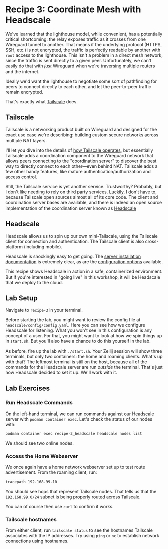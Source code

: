 # Recipe 3: Coordinate Mesh with Headscale

We've learned that the lighthouse model, while convenient, has a potentially critical shortcoming: the relay exposes traffic as it crosses from one Wireguard tunnel to another. That means if the underlying protocol (HTTPS, SSH, etc.) is not encrypted, the traffic is perfectly readable by another with `root` access to the lighthouse. This isn't a problem in a direct mesh network, since the traffic is sent directly to a given peer. Unfortunately, we can't easily do that with _just_ Wireguard when we're traversing multiple routers and the internet.

Ideally we'd want the lighthouse to negotiate some sort of pathfinding for peers to connect directly to each other, and let the peer-to-peer traffic remain encrypted.

That's exactly what [Tailscale](https://tailscale.com) does.

## Tailscale

Tailscale is a networking product built on Wireguard and designed for the exact use case we're describing: building custom secure networks across multiple NAT layers.

I'll let you dive into the details of [how Tailscale operates](https://tailscale.com/blog/how-tailscale-works), but essentially Tailscale adds a coordination component to the Wireguard network that allows peers connecting to the "coordination server" to discover the best way to directly connect to each other—even behind NAT. Tailscale adds a few other handy features, like mature authentication/authorization and access control.

Still, the Tailscale service is yet another service. Trustworthy? Probably, but I don't like needing to rely on third party services. Luckily, I don't have to, because Tailscale open sources almost all of its core code. The client and coordination server bases are available, and there is indeed an open source implementation of the coordination server known as [Headscale](https://headscale.net)

## Headscale

Headscale allows us to spin up our own mini-Tailscale, using the Tailscale client for connection and authentication. The Tailscale client is also cross-platform (including mobile).

Headscale is shockingly easy to get going. The [server installation documentation](https://headscale.net/stable/setup/install/official/) is extremely clear, as are the [configuration options](https://github.com/juanfont/headscale/blob/main/config-example.yaml) available.

This recipe shows Headscale in action in a safe, containerized environment. But if you're interested in "going live" in this workshop, it will be Headscale that we deploy to the cloud.

## Lab Setup

Navigate to `recipe-3` in your terminal.

Before starting the lab, you might want to review the config file at `headscale/config/config.yaml`. Here you can see how we configure Headscale for listening. What you won't see in this configuration is any concept of a user. For that, you might want to look at how we spin things up in `start.sh`. But you'll also have a chance to do this yourself in the lab.

As before, fire up the lab with `./start.sh`. Your Zellij session will show three terminals, but only two containers: the home and roaming clients. What's up with that? The leftmost terminal is still on the host, because all of the commands for the Headscale server are run _outside_ the terminal. That's just how Headscale decided to set it up. We'll work with it.

## Lab Exercises

### Run Headscale Commands

On the left-hand terminal, we can run commands against our Headscale server with `podman container exec`. Let's check the status of our nodes with:

```bash
podman container exec recipe-3_headscale headscale nodes list
```

We should see two online nodes.

### Access the Home Webserver

We once again have a home network webserver set up to test route advertisement. From the roaming client, run:

```bash
tracepath 192.168.99.10
```

You should see hops that represent Tailscale nodes. That tells us that the `192.168.99.0/24` subnet is being properly routed across Tailscale.

You can of course then use `curl` to confirm it works.


### Tailscale hostnames

From either client, run `tailscale status` to see the hostnames Tailscale associates with the IP addresses. Try using `ping` or `nc` to establish network connections using hostnames.

